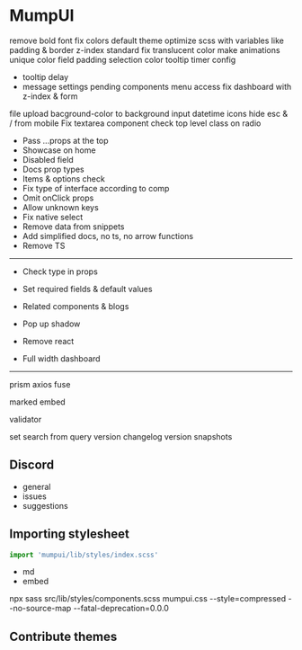 # MumpUI

remove bold font
fix colors
default theme
optimize scss with variables like padding & border
z-index standard
fix translucent color
make animations unique
color field padding
selection color
tooltip timer
config

- tooltip delay
- message settings
  pending components
  menu access
  fix dashboard with z-index & form

file upload
bacground-color to background
input datetime icons
hide esc & / from mobile
Fix textarea component
check top level class on radio
- Pass ...props at the top
- Showcase on home
- Disabled field
- Docs prop types
- Items & options check
- Fix type of interface according to comp
- Omit onClick props
- Allow unknown keys
- Fix native select
- Remove data from snippets
- Add simplified docs, no ts, no arrow functions
- Remove TS

---

- Check type in props

- Set required fields & default values

- Related components & blogs

- Pop up shadow

- Remove react

- Full width dashboard

---

prism
axios
fuse

marked
embed

validator

set search from query
version
changelog
version snapshots

## Discord

- general
- issues
- suggestions

## Importing stylesheet

```jsx
import 'mumpui/lib/styles/index.scss'
```

- md
- embed

npx sass src/lib/styles/components.scss mumpui.css --style=compressed --no-source-map --fatal-deprecation=0.0.0

## Contribute themes
